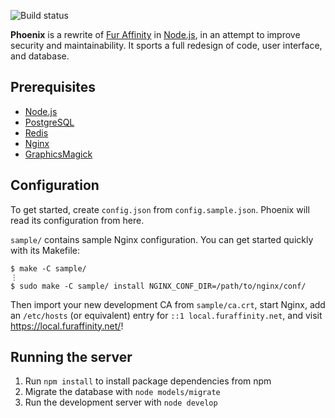 ![[Build status]][Travis badge]

**Phoenix** is a rewrite of [Fur Affinity] in [Node.js],
in an attempt to improve security and maintainability. It sports a full
redesign of code, user interface, and database.


## Prerequisites

 - [Node.js]
 - [PostgreSQL]
 - [Redis]
 - [Nginx]
 - [GraphicsMagick]


## Configuration

To get started, create `config.json` from `config.sample.json`.
Phoenix will read its configuration from here.

`sample/` contains sample Nginx configuration. You can get started quickly
with its Makefile:

```shell
$ make -C sample/
⋮
$ sudo make -C sample/ install NGINX_CONF_DIR=/path/to/nginx/conf/
```

Then import your new development CA from `sample/ca.crt`, start Nginx,
add an `/etc/hosts` (or equivalent) entry for `::1 local.furaffinity.net`,
and visit <https://local.furaffinity.net/>!


## Running the server

1. Run `npm install` to install package dependencies from npm
2. Migrate the database with `node models/migrate`
3. Run the development server with `node develop`

  [Fur Affinity]: https://www.furaffinity.net/
  [Node.js]: http://nodejs.org/
  [PostgreSQL]: http://www.postgresql.org/
  [Redis]: http://redis.io/
  [Nginx]: http://nginx.org/
  [GraphicsMagick]: http://www.graphicsmagick.org/

  [Build status]: https://travis-ci.org/FurAffinity/phoenix
  [Travis badge]: https://api.travis-ci.org/FurAffinity/phoenix.svg?branch=master
